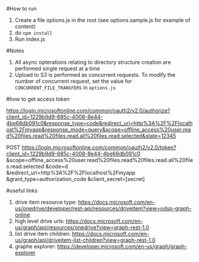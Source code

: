 #How to run

1. Create a file options.js in the root (see options.sample.js for example of content)
2. do `npm install`
3. Run index.js


#Notes
1. All async opterations relating to directory structure creation are performed single request at a time
2. Upload to S3 is performed as concurrent requests. To modify the number of concurrent request, set the value for `CONCURRENT_FILE_TRANSFERS` in `options.js` 





#how to get access token

https://login.microsoftonline.com/common/oauth2/v2.0/authorize?client_id=1229b9d9-685c-4008-8e44-4be68db091c0&response_type=code&redirect_uri=http%3A%2F%2Flocalhost%2Fmyapp&response_mode=query&scope=offline_access%20user.read%20files.read%20files.read.all%20files.read.selected&state=12345



POST 
https://login.microsoftonline.com/common/oauth2/v2.0/token?client_id=1229b9d9-685c-4008-8e44-4be68db091c0
&scope=offline_access%20user.read%20files.read%20files.read.all%20files.read.selected
&code=d
&redirect_uri=http%3A%2F%2Flocalhost%2Fmyapp
&grant_type=authorization_code
&client_secret=[secret]

#useful links


1. drive item resource type: https://docs.microsoft.com/en-us/onedrive/developer/rest-api/resources/driveitem?view=odsp-graph-online
2. high level drive urls: https://docs.microsoft.com/en-us/graph/api/resources/onedrive?view=graph-rest-1.0
3. list drive item children: https://docs.microsoft.com/en-us/graph/api/driveitem-list-children?view=graph-rest-1.0
4. graphe explorer: https://developer.microsoft.com/en-us/graph/graph-explorer